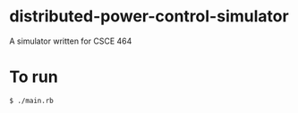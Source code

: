 # distributed-power-control-simulator
A simulator written for CSCE 464

# To run
```
$ ./main.rb
```
